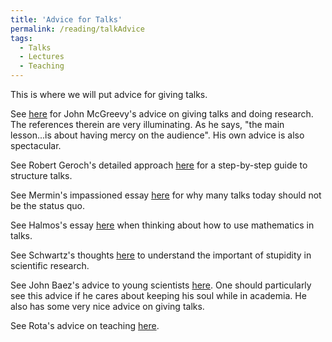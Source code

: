 ```yaml
---
title: 'Advice for Talks'
permalink: /reading/talkAdvice
tags:
  - Talks
  - Lectures
  - Teaching
---
```


This is where we will put advice for giving talks.

See <a href="https://mcgreevy.physics.ucsd.edu/advice.html" target="_blank">here</a> for John McGreevy's advice on giving talks and doing research. The references therein are very illuminating. As he says, "the main lesson...is about having mercy on the audience". His own advice is also spectacular.

See Robert Geroch's detailed approach <a href="https://arxiv.org/pdf/gr-qc/9703019" target="_blank">here</a> for a step-by-step guide to structure talks.

See Mermin's impassioned essay <a href="https://sites.astro.caltech.edu/~george/ay141/mermin.pdf" target="_blank">here</a> for why many talks today should not be the status quo.

See Halmos's essay <a href="https://faculty.washington.edu/heagerty/Courses/b572/public/HalmosHowToTalk.pdf" target="_blank">here</a> when thinking about how to use mathematics in talks. 

See Schwartz's thoughts <a href="https://cob.silverchair-cdn.com/cob/content_public/journal/jcs/121/11/10.1242_jcs.033340/3/1771.pdf?Expires=1757509953&Signature=XHBVnp50apcRA6sKFOlDc4l-Ma8gOl98~RDLBWV9IWuu02tefxbTJzuxyGKNLuLmSm0MF7IHhpvRAtlD3hy2xqX1emXULieTzwIHyiM8VdcCEsuANg7I~ouPmkwIH3IueG-krzAVN27V3gmIYcVkJ1DJshCFiANYYtmzQTyCqOVsnKv8PecJK8NFv8t-RwTIrEEtVYQctrb~ER~DVzMk3LBDTnrn9e1wXQyAj0R6zBKCVmk-DGK6Ngv~GrQPUz-KVYftlwHODW9vUlT1DDD~rbxpJB3V6Wsp0Be8T6czAL1k477gmnqJZSEwjhw2UjXMqhEgXBe5zTprV5zeudBnow__&Key-Pair-Id=APKAIE5G5CRDK6RD3PGA" target="_blank">here</a> to understand the important of stupidity in scientific research. 

See John Baez's advice to young scientists <a href="https://math.ucr.edu/home/baez/advice.html" target="_blank">here</a>. One should particularly see this advice if he cares about keeping his soul while in academia. He also has some very nice advice on giving talks. 

See Rota's advice on teaching <a href="https://www.ams.org/notices/199701/comm-rota.pdf" target="_blank">here</a>.
